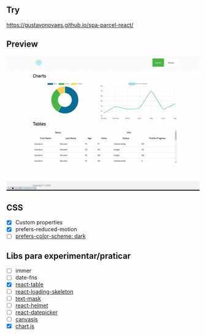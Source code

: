## Try

https://gustavonovaes.github.io/spa-parcel-react/

## Preview 

![Preview](/preview.gif)

## CSS 

- [x] Custom properties
- [x] prefers-reduced-motion
- [ ] [prefers-color-scheme: dark](https://css-tricks.com/dark-modes-with-css/)

## Libs para experimentar/praticar

- [ ] immer
- [ ] date-fns
- [x] [react-table](https://github.com/tannerlinsley/react-table/blob/master/examples/basic/src/App.js)
- [ ] [react-loading-skeleton](https://github.com/dvtng/react-loading-skeleton)
- [ ] [text-mask](https://github.com/text-mask/text-mask)
- [ ] [react-helmet](https://github.com/nfl/react-helmet)
- [ ] [react-datepicker](https://github.com/Hacker0x01/react-datepicker/)
- [ ] [canvasjs](https://canvasjs.com/)
- [x] [chart.js](https://github.com/chartjs/Chart.js)
